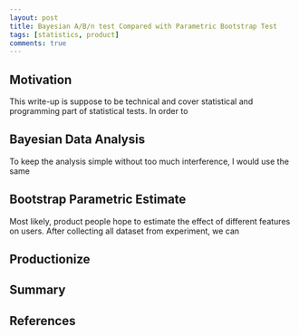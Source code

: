 ```yaml
---
layout: post
title: Bayesian A/B/n test Compared with Parametric Bootstrap Test
tags: [statistics, product]
comments: true
---
```


## Motivation
This write-up is suppose to be technical and cover statistical and programming part of statistical tests. In order to


## Bayesian Data Analysis

To keep the analysis simple without too much interference, I would use the same

## Bootstrap Parametric Estimate

Most likely, product people hope to estimate the effect of different features on users. After collecting all dataset from experiment, we can  

## Productionize


## Summary


## References
